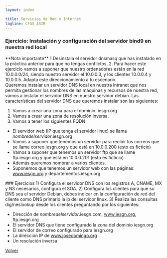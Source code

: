 ```yaml
---
layout: index

title: Servicios de Red e Internet
tagline: CFGS ASIR
---
```

### Ejercicio: Instalación y configuración del servidor bind9 en nuestra red local

<div class='nota' markdown='1'>
**Nota importante**
1.Desinstala el servidor dnsmasq que has instalado en la práctica anterior para que no tengas conflictos.
2. Para hacer este ejercicio vamos a suponer que nuestro ordenadores están en la red 10.0.0.0/24, siendo nuestro servidor el 10.0.0.3, y los clientes 10.0.0.4 y 10.0.0.5. Adapta este direccionamiento a tu escenario.
</div>
Queremos instalar un servidor DNS local en nuestra intranet que nos permita gestionar los nombres de las máquinas y recursos de nuestra red, vamos a instalar el servidor DNS en nuestro servidor debian. Las características del servidor DNS que queremos instalar son las siguientes:

1) Vamos a crear una zona para el dominio: iesgn.org
2) Vamos a crear una zona de resolución inversa.
3) Vamos a tener los siguientes FQDN
* El servidor web (IP que tenga el servidor linux) se llama *nombredelservidor*.iesgn.org
* Vamos a suponer que tenemos un servidor para recibir los correos que se llame correo.iesgn.org y que está en 10.0.0.200 (esto es ficticio)
* Vamos a suponer que tenemos un servidor ftp que se llame ftp.iesgn.org y que está en 10.0.0.201 (esto es ficticio)
* Además queremos nombrar a varios clientes.
* Suponemos que tenemos un servidor web con las páginas: www.iesgn.org y departementos.iesgn.org

<div class='ejercicios' markdown='1'>
### Ejercicios 
1) Configura el servidor DNS con los registros A, CNAME, MX y NS necesarios, configura el SOA. 
2) Configura los clientes para que su DNS sea el servidor Debian, debes indicar en la configuración de red del cliente como DNS primario la ip del servidor linux.
3) Realiza las consultas dig/neslookup desde los clientes preguntando por los siguientes:

* Dirección de *nombredelservidor*.iesgn.com, www.iesgn.org, ftp.iesgn.org
* El servidor DNS que tiene configurado la zona del dominio iesgn.org
* El servidor de correo configurado para iesgn.org
* La dirección IP de www.josedomingo.org
* Un resolución inversa
</div>

[Volver](index)
